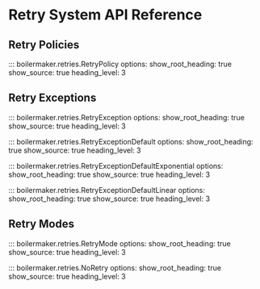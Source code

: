 # Retry System API Reference

## Retry Policies

::: boilermaker.retries.RetryPolicy
    options:
      show_root_heading: true
      show_source: true
      heading_level: 3

## Retry Exceptions

::: boilermaker.retries.RetryException
    options:
      show_root_heading: true
      show_source: true
      heading_level: 3

::: boilermaker.retries.RetryExceptionDefault
    options:
      show_root_heading: true
      show_source: true
      heading_level: 3

::: boilermaker.retries.RetryExceptionDefaultExponential
    options:
      show_root_heading: true
      show_source: true
      heading_level: 3

::: boilermaker.retries.RetryExceptionDefaultLinear
    options:
      show_root_heading: true
      show_source: true
      heading_level: 3

## Retry Modes

::: boilermaker.retries.RetryMode
    options:
      show_root_heading: true
      show_source: true
      heading_level: 3

::: boilermaker.retries.NoRetry
    options:
      show_root_heading: true
      show_source: true
      heading_level: 3